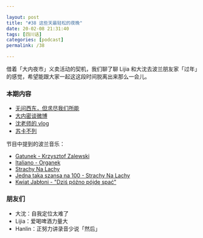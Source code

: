 ```yaml
---

layout: post
title: "#38 这些天最轻松的夜晚"
date: 20-02-08 21:31:40
tags: [四川话]
categories: [podcast]
permalink: /38

---
```


借着「大内夜市」义卖活动的契机，我们聊了聊 Lijia 和大沈去波兰朋友家「过年」的感觉，希望能跟大家一起这这段时间脱离出来那么一会儿。

### 本期内容

- [无问西东，但求尽我们所能](https://mp.weixin.qq.com/s/EJpruW3p3H-b0s3TXzKE7Q)
- [大内密谈微博](https://www.weibo.com/midnighttalks)
- [沈老师的 vlog](https://www.bilibili.com/video/av83910879)
- [苏卡不列](https://www.bilibili.com/video/av59411879)

节目中提到的波兰音乐：

- [Gatunek - Krzysztof Zalewski](https://music.163.com/#/song?id=28163464)
- [Italiano - Organek](https://music.163.com/#/song?id=28618844)
- [Strachy Na Lachy](https://music.163.com/#/artist?id=101064)
- [Jedna taka szansa na 100 - Strachy Na Lachy](https://music.163.com/#/song?id=4315800)
- [Kwiat Jabłoni - "Dziś późno pójdę spać"](https://www.youtube.com/watch?v=FWDXwrgdm9w)

### 朋友们

- 大沈：自我定位太难了
- Lijia：爱喝啤酒力量大
- Hanlin：正努力讲录音少说「然后」
